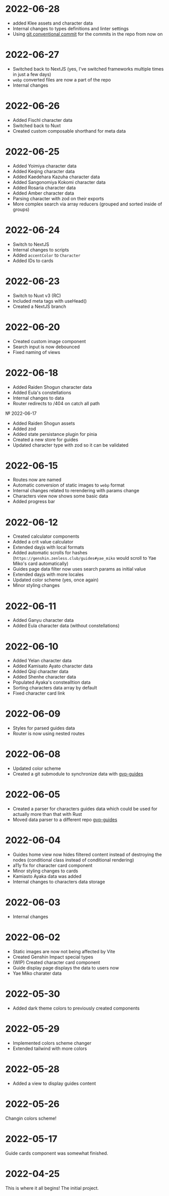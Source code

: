 # 2022-06-28

 - added Klee assets and character data
 - Internal changes to types definitions and linter settings
 - Using [git conventional commit](https://www.conventionalcommits.org/en/v1.0.0/#summary) for the commits in the repo from now on

# 2022-06-27
 
 - Switched back to NextJS (yes, I've switched frameworks multiple times in  just a few days)
 - `webp` converted files are now a part of the repo
 - Internal changes

# 2022-06-26
 
 - Added Fischl character data
 - Switched back to Nuxt
 - Created custom composable shorthand for meta data

# 2022-06-25

 - Added Yoimiya character data
 - Added Keqing character data
 - Added Kaedehara Kazuha character data
 - Added Sangonomiya Kokomi character data
 - Added Rosaria character data
 - Added Amber character data
 - Parsing character with zod on their exports
 - More complex search via array reducers (grouped and sorted inside of groups)

# 2022-06-24
 
 - Switch to NextJS
 - Internal changes to scripts
 - Added `accentColor` to `Character`
 - Added IDs to cards
 
# 2022-06-23

 - Switch to Nuxt v3 (RC)
 - Included meta tags with useHead()
 - Created a NextJS branch

# 2022-06-20

 - Created custom image component
 - Search input is now debounced
 - Fixed naming of views

# 2022-06-18

 - Added Raiden Shogun character data
 - Added Eula's constellations
 - Internal changes to data
 - Router redirects to /404 on catch all path

№ 2022-06-17

 - Added Raiden Shogun assets
 - Added zod
 - Added state persistance plugin for pinia
 - Created a new store for guides
 - Updated character type with zod so it can be validated

# 2022-06-15

 - Routes now are named
 - Automatic conversion of static images to `webp` format
 - Internal changes related to rerendering with params change
 - Characters view now shows some basic data
 - Added progress bar

# 2022-06-12

 - Created calculator components
 - Added a crit value calculator
 - Extended dayjs with local formats
 - Added automatic scrolls for hashes (`https://genshin.zenless.club/guides#yae_miko` would scroll to Yae Miko's card automatically)
 - Guides page data filter now uses search params as initial value
 - Extended dayjs with more locales
 - Updated color scheme (yes, once again)
 - Minor styling changes

# 2022-06-11

 - Added Ganyu character data
 - Added Eula character data (without constellations)

# 2022-06-10

 - Added Yelan character data
 - Added Kamisato Ayato character data
 - Added Qiqi character data
 - Added Shenhe character data
 - Populated Ayaka's constealltion data
 - Sorting characters data array by default
 - Fixed character card link

# 2022-06-09

- Styles for parsed guides data
- Router is now using nested routes

# 2022-06-08

 - Updated color scheme
 - Created a git submodule to synchronize data with [gvp-guides](https://github.com/BinaryKitsune/gvp-guides)

# 2022-06-05
 
 - Created a parser for characters guides data which could be used for actually more than that with Rust
 - Moved data parser to a different repo [gvp-guides](https://github.com/BinaryKitsune/gvp-guides) 

# 2022-06-04

 - Guides home view now hides filtered content instead of destroying the nodes (conditional class instead of conditional rendering)
 - a11y fix for character card component
 - Minor styling changes to cards
 - Kamiasto Ayaka data was added
 - Internal changes to characters data storage

# 2022-06-03

 - Internal changes

# 2022-06-02

 - Static images are now not being affected by Vite
 - Created Genshin Impact special types
 - (WIP) Created character card component
 - Guide display page displays the data to users now
 - Yae Miko charater data 

# 2022-05-30

 - Added dark theme colors to previously created components

# 2022-05-29

 - Implemented colors scheme changer
 - Extended tailwind with more colors

# 2022-05-28

 - Added a view to display guides content

# 2022-05-26

Changin colors scheme!

# 2022-05-17

Guide cards component was somewhat finished.


# 2022-04-25

This is where it all begins! The initial project.
